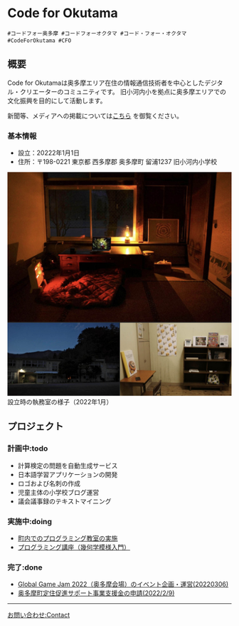 # Code for Okutama

```
#コードフォー奥多摩 #コードフォーオクタマ #コード・フォー・オクタマ #CodeForOkutama #CFO
```

## 概要
Code for Okutamaは奥多摩エリア在住の情報通信技術者を中心としたデジタル・クリエーターのコミュニティです。
旧小河内小を拠点に奥多摩エリアでの文化振興を目的にして活動します。

新聞等、メディアへの掲載については[こちら](https://docs.google.com/document/d/e/2PACX-1vS_0IwhqoBsMHo6c6tVMAyX8Sig_-agO4q7EoZFulFCGcEHeK2MfEbo20D1YadJdU_b5rmiEwOS3jHM/pub) を御覧ください。

### 基本情報
- 設立：20222年1月1日
- 住所：〒198-0221 東京都 西多摩郡 奥多摩町 留浦1237 旧小河内小学校

![rooms_Jan2022.jpg](./rooms_Jan2022.jpg)
設立時の執務室の様子（2022年1月）

## プロジェクト

### 計画中:todo
- 計算検定の問題を自動生成サービス
- 日本語学習アプリケーションの開発
- ロゴおよび名刺の作成
- 児童主体の小学校ブログ運営
- 議会議事録のテキストマイニング

### 実施中:doing
- [町内でのプログラミング教室の実施](https://docs.google.com/document/d/e/2PACX-1vTaAqylTSku7kE3QnwSq3tGzZWP3xNqok0NcIZT6WmhvL5kvd-oNQzabomgxfaleO71SRohhwbE6LJF/pub)
- [プログラミング講座（幾何学模様入門）](https://docs.google.com/document/d/e/2PACX-1vRojxAT6JDTw631HOcxScRTXgI2PZFSmVcits_4-5I_HDxEEDPauIDOSLJr302gv7YqE6nSieUYc_PB/pub)

### 完了:done
- [Global Game Jam 2022（奥多摩会場）のイベント企画・運営(20220306)](https://docs.google.com/document/d/e/2PACX-1vQSEMSJ2f_UAotBdHg8QAFAGyzixZ7ztgHAk1B-LfXsVKrgHw8fHBUjLSyqaWv39vBhzq9Wa8TiMN5a/pub)
- [奥多摩町定住促進サポート事業支援金の申請(2022/2/9)](https://docs.google.com/document/d/e/2PACX-1vQ0pwkbC1rH3bojE7kUto7UuhuVV5LsaDvREnEjxjScMS78RhPkcj8-T63Tywgpe9H1EwkWNNH8im8z/pub)

---

[お問い合わせ:Contact](https://docs.google.com/forms/d/e/1FAIpQLSc6VYzbGQHDt16gFmeK7rctmjfijtZQaCXdK36yW_CfN9T66w/viewform?usp=sf_link)
